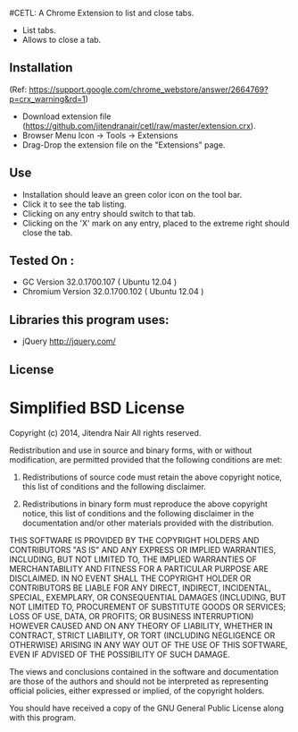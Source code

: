 #CETL:  A Chrome Extension to list and close tabs.
* List tabs.
* Allows to close a tab.

## Installation
(Ref: https://support.google.com/chrome_webstore/answer/2664769?p=crx_warning&rd=1)
- Download extension file (https://github.com/jitendranair/cetl/raw/master/extension.crx).
- Browser Menu Icon -> Tools -> Extensions
- Drag-Drop the extension file on the "Extensions" page. 

## Use
* Installation should leave an green color icon on the tool bar.
* Click it to see the tab listing.
* Clicking on any entry should switch to that tab.
* Clicking on the 'X' mark on any entry, placed to the extreme right should close the tab. 

## Tested On :
* GC Version 32.0.1700.107 ( Ubuntu 12.04 )
* Chromium Version 32.0.1700.102 ( Ubuntu 12.04 )  

## Libraries this program  uses:
* jQuery http://jquery.com/

## License
Simplified BSD License 
=======================

Copyright (c) 2014, Jitendra Nair
All rights reserved.

Redistribution and use in source and binary forms, with or without modification, are permitted provided that the following conditions are met:

1. Redistributions of source code must retain the above copyright notice, this list of conditions and the following disclaimer.

2. Redistributions in binary form must reproduce the above copyright notice, this list of conditions and the following disclaimer in the documentation and/or other materials provided with the distribution.

THIS SOFTWARE IS PROVIDED BY THE COPYRIGHT HOLDERS AND CONTRIBUTORS "AS IS" AND ANY EXPRESS OR IMPLIED WARRANTIES, INCLUDING, BUT NOT LIMITED TO, THE IMPLIED WARRANTIES OF MERCHANTABILITY AND FITNESS FOR A PARTICULAR PURPOSE ARE DISCLAIMED. IN NO EVENT SHALL THE COPYRIGHT HOLDER OR CONTRIBUTORS BE LIABLE FOR ANY DIRECT, INDIRECT, INCIDENTAL, SPECIAL, EXEMPLARY, OR CONSEQUENTIAL DAMAGES (INCLUDING, BUT NOT LIMITED TO, PROCUREMENT OF SUBSTITUTE GOODS OR SERVICES; LOSS OF USE, DATA, OR PROFITS; OR BUSINESS INTERRUPTION) HOWEVER CAUSED AND ON ANY THEORY OF LIABILITY, WHETHER IN CONTRACT, STRICT LIABILITY, OR TORT (INCLUDING NEGLIGENCE OR OTHERWISE) ARISING IN ANY WAY OUT OF THE USE OF THIS SOFTWARE, EVEN IF ADVISED OF THE POSSIBILITY OF SUCH DAMAGE.

The views and conclusions contained in the software and documentation are those of the authors and should not be interpreted as representing official policies, either expressed or implied, of the copyright holders.

You should have received a copy of the GNU General Public License along with this program.


 

 
